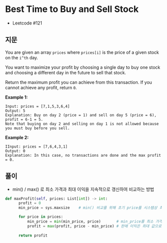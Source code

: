 # Best Time to Buy and Sell Stock
 - Leetcode #121


## 지문
You are given an array `prices` where `prices[i]` is the price of a given stock on the `i^th` day.

You want to maximize your profit by choosing a single day to buy one stock and choosing a different day in the future to sell that stock.

Return the maximum profit you can achieve from this transaction. If you cannot achieve any profit, return `0`.
 
 **Example 1:**
 ```
 Input: prices = [7,1,5,3,6,4]
 Output: 5
 Explanation: Buy on day 2 (price = 1) and sell on day 5 (price = 6), profit = 6-1 = 5.
 Note that buying on day 2 and selling on day 1 is not allowed because you must buy before you sell.
 ```
 **Example 2:**
 ```
 IInput: prices = [7,6,4,3,1]
 Output: 0
 Explanation: In this case, no transactions are done and the max profit = 0.
 ```
 
 ## 풀이
  - min() / max() 로  최소 가격과 최대 이익을 지속적으로 갱신하여 비교하는 방법
  
  ```python
  def maxProfit(self, prices: List[int]) -> int:
        profit = 0
        min_price = sys.maxsize    # min() 비교를 위해 초기 price를 시스템상 최대값 선언

        for price in prices:
            min_price = min(min_price, price)       # min_price를 최소 가격으로 갱신
            profit = max(profit, price - min_price) # 판매 이익은 최대 값으로 갱신
        
        return profit
  ```
